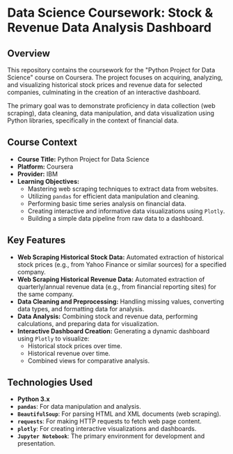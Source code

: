 # Data Science Coursework: Stock & Revenue Data Analysis Dashboard

## Overview

This repository contains the coursework for the "Python Project for Data Science" course on Coursera. The project focuses on acquiring, analyzing, and visualizing historical stock prices and revenue data for selected companies, culminating in the creation of an interactive dashboard.

The primary goal was to demonstrate proficiency in data collection (web scraping), data cleaning, data manipulation, and data visualization using Python libraries, specifically in the context of financial data.

## Course Context

*   **Course Title:** Python Project for Data Science
*   **Platform:** Coursera
*   **Provider:** IBM
*   **Learning Objectives:**
    *   Mastering web scraping techniques to extract data from websites.
    *   Utilizing `pandas` for efficient data manipulation and cleaning.
    *   Performing basic time series analysis on financial data.
    *   Creating interactive and informative data visualizations using `Plotly`.
    *   Building a simple data pipeline from raw data to a dashboard.

## Key Features

*   **Web Scraping Historical Stock Data:** Automated extraction of historical stock prices (e.g., from Yahoo Finance or similar sources) for a specified company.
*   **Web Scraping Historical Revenue Data:** Automated extraction of quarterly/annual revenue data (e.g., from financial reporting sites) for the same company.
*   **Data Cleaning and Preprocessing:** Handling missing values, converting data types, and formatting data for analysis.
*   **Data Analysis:** Combining stock and revenue data, performing calculations, and preparing data for visualization.
*   **Interactive Dashboard Creation:** Generating a dynamic dashboard using `Plotly` to visualize:
    *   Historical stock prices over time.
    *   Historical revenue over time.
    *   Combined views for comparative analysis.

## Technologies Used

*   **Python 3.x**
*   **`pandas`**: For data manipulation and analysis.
*   **`BeautifulSoup`**: For parsing HTML and XML documents (web scraping).
*   **`requests`**: For making HTTP requests to fetch web page content.
*   **`plotly`**: For creating interactive visualizations and dashboards.
*   **`Jupyter Notebook`**: The primary environment for development and presentation.